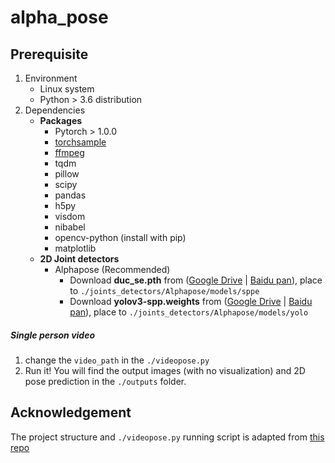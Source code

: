 # alpha_pose

## Prerequisite

1. Environment
   - Linux system
   - Python > 3.6 distribution
2. Dependencies
   - **Packages**
      - Pytorch > 1.0.0
      - [torchsample](https://github.com/MVIG-SJTU/AlphaPose/issues/71#issuecomment-398616495)
      - [ffmpeg](https://ffmpeg.org/download.html)
      - tqdm
      - pillow
      - scipy
      - pandas
      - h5py
      - visdom
      - nibabel
      - opencv-python (install with pip)
      - matplotlib
   - **2D Joint detectors**
     - Alphapose (Recommended)
       - Download **duc_se.pth** from ([Google Drive](https://drive.google.com/open?id=1OPORTWB2cwd5YTVBX-NE8fsauZJWsrtW) | [Baidu pan](https://pan.baidu.com/s/15jbRNKuslzm5wRSgUVytrA)),
         place to `./joints_detectors/Alphapose/models/sppe`
       - Download **yolov3-spp.weights** from ([Google Drive](https://drive.google.com/open?id=1D47msNOOiJKvPOXlnpyzdKA3k6E97NTC) | [Baidu pan](https://pan.baidu.com/s/1Zb2REEIk8tcahDa8KacPNA)),
         place to `./joints_detectors/Alphapose/models/yolo`

##### Single person video

1. change the `video_path` in the `./videopose.py`
2. Run it! You will find the output images (with no visualization) and 2D pose prediction in the `./outputs` folder.

## Acknowledgement

The project structure and `./videopose.py` running script is adapted from [this repo](https://github.com/zh-plus/video-to-pose3D)
